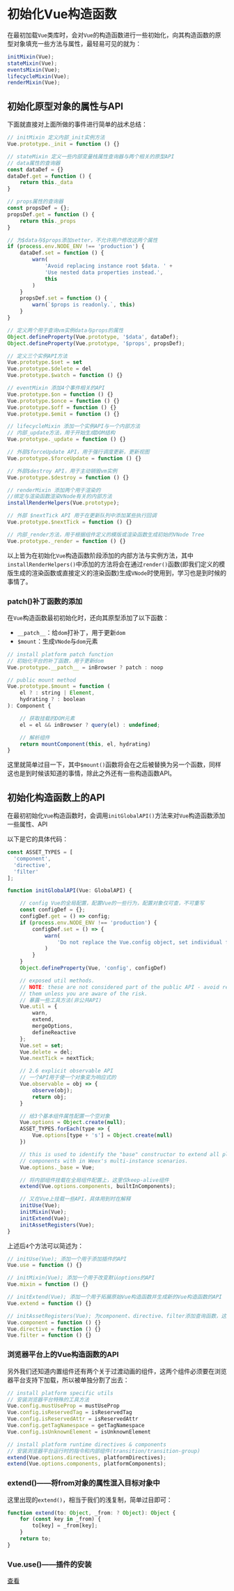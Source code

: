 # 初始化Vue构造函数

在最初加载`Vue`类库时，会对`Vue`的构造函数进行一些初始化，向其构造函数的原型对象填充一些方法与属性，最轻易可见的就为：

```js
initMixin(Vue);
stateMixin(Vue);
eventsMixin(Vue);
lifecycleMixin(Vue);
renderMixin(Vue);
```

## 初始化原型对象的属性与API

下面就直接对上面所做的事件进行简单的战术总结：

```js
// initMixin 定义内部_init实例方法
Vue.prototype._init = function () {}

// stateMixin 定义一些内部变量栈属性查询器与两个相关的原型API
// data属性的查询器
const dataDef = {}
dataDef.get = function () {
    return this._data
}

// props属性的查询器
const propsDef = {};
propsDef.get = function () {
    return this._props
}

// 为$data与$props添加setter，不允许用户修改这两个属性
if (process.env.NODE_ENV !== 'production') {
    dataDef.set = function () {
        warn(
            'Avoid replacing instance root $data. ' +
            'Use nested data properties instead.',
            this
        )
    }
    propsDef.set = function () {
        warn(`$props is readonly.`, this)
    }
}

// 定义两个用于查询vm实例data与props的属性
Object.defineProperty(Vue.prototype, '$data', dataDef);
Object.defineProperty(Vue.prototype, '$props', propsDef);

// 定义三个实例API方法
Vue.prototype.$set = set
Vue.prototype.$delete = del
Vue.prototype.$watch = function () {}

// eventMixin 添加4个事件相关的API
Vue.prototype.$on = function () {}
Vue.prototype.$once = function () {}
Vue.prototype.$off = function () {}
Vue.prototype.$emit = function () {}

// lifecycleMixin 添加一个实例API与一个内部方法
// 内部_update方法，用于开始生成DOM结构
Vue.prototype._update = function () {}

// 外部$forceUpdate API，用于强行调度更新，更新视图
Vue.prototype.$forceUpdate = function () {}

// 外部$destroy API，用于主动销毁vm实例
Vue.prototype.$destroy = function () {}

// renderMixin 添加两个用于渲染的
//绑定与渲染函数渲染VNode有关的内部方法
installRenderHelpers(Vue.prototype);

// 外部 $nextTick API 用于在更新队列中添加某些执行回调
Vue.prototype.$nextTick = function () {}

// 内部_render方法，用于根据组件定义的模版或渲染函数生成初始的VNode Tree
Vue.prototype._render = function () {}
```

以上皆为在初始化`Vue`构造函数阶段添加的内部方法与实例方法，其中`installRenderHelpers()`中添加的方法将会在通过`render()`函数(即我们定义的模版生成的渲染函数或直接定义的渲染函数)生成`VNode`时使用到，学习也是到时候的事情了。

### __patch__()补丁函数的添加

在`Vue`构造函数最初初始化时，还向其原型添加了以下函数：

- `__patch__`：给`dom`打补丁，用于更新`dom`
- `$mount`：生成`VNode`与`dom`元素

```js
// install platform patch function
// 初始化平台的补丁函数，用于更新dom
Vue.prototype.__patch__ = inBrowser ? patch : noop

// public mount method
Vue.prototype.$mount = function (
    el ? : string | Element,
    hydrating ? : boolean
): Component {

    // 获取挂载的DOM元素
    el = el && inBrowser ? query(el) : undefined;

    // 解析组件
    return mountComponent(this, el, hydrating)
}
```

这里就简单过目一下，其中`$mount()`函数将会在之后被替换为另一个函数，同样这也是到时候该知道的事情，除此之外还有一些构造函数API。

## 初始化构造函数上的API

在最初初始化`Vue`构造函数时，会调用`initGlobalAPI()`方法来对`Vue`构造函数添加一些属性、API

以下是它的具体代码：

```js
const ASSET_TYPES = [
  'component',
  'directive',
  'filter'
];

function initGlobalAPI(Vue: GlobalAPI) {

    // config Vue的全局配置，配置Vue的一些行为，配置对象仅可查，不可重写
    const configDef = {};
    configDef.get = () => config;
    if (process.env.NODE_ENV !== 'production') {
        configDef.set = () => {
            warn(
                'Do not replace the Vue.config object, set individual fields instead.'
            )
        }
    }
    Object.defineProperty(Vue, 'config', configDef)

    // exposed util methods.
    // NOTE: these are not considered part of the public API - avoid relying on
    // them unless you are aware of the risk.
    // 暴露一些工具方法(非公共API)
    Vue.util = {
        warn,
        extend,
        mergeOptions,
        defineReactive
    };
    Vue.set = set;
    Vue.delete = del;
    Vue.nextTick = nextTick;

    // 2.6 explicit observable API
    // 一个API用于使一个对象变为响应式的
    Vue.observable = obj => {
        observe(obj);
        return obj;
    }

    // 给3个基本组件属性配置一个空对象
    Vue.options = Object.create(null);
    ASSET_TYPES.forEach(type => {
        Vue.options[type + 's'] = Object.create(null)
    })

    // this is used to identify the "base" constructor to extend all plain-object
    // components with in Weex's multi-instance scenarios.
    Vue.options._base = Vue;

    // 将内部组件挂载在全局组件配置上，这里仅keep-alive组件
    extend(Vue.options.components, builtInComponents);

    // 又在Vue上挂载一些API，具体用到时在解释
    initUse(Vue);
    initMixin(Vue);
    initExtend(Vue);
    initAssetRegisters(Vue);
}
```

上述后`4`个方法可以简述为：

```js
// initUse(Vue); 添加一个用于添加插件的API
Vue.use = function () {}

// initMixin(Vue); 添加一个用于改变默认options的API
Vue.mixin = function () {}

// initExtend(Vue); 添加一个用于拓展原始Vue构造函数并生成新的Vue构造函数的API
Vue.extend = function () {}

// initAssetRegisters(Vue); 为component、directive、filter添加查询函数，这些函数用于注册全局的指令和组件。
Vue.component = function () {}
Vue.directive = function () {}
Vue.filter = function () {}
```

### 浏览器平台上的Vue构造函数的API

另外我们还知道内置组件还有两个关于过渡动画的组件，这两个组件必须要在浏览器平台支持下加载，所以被单独分割了出去：

```js
// install platform specific utils
// 安装浏览器平台特殊的工具方法
Vue.config.mustUseProp = mustUseProp
Vue.config.isReservedTag = isReservedTag
Vue.config.isReservedAttr = isReservedAttr
Vue.config.getTagNamespace = getTagNamespace
Vue.config.isUnknownElement = isUnknownElement

// install platform runtime directives & components
// 安装浏览器平台运行时的指令和内部组件(transition/transition-group)
extend(Vue.options.directives, platformDirectives);
extend(Vue.options.components, platformComponents);
```

### extend()——将from对象的属性混入目标对象中

这里出现的`extend()`，相当于我们的浅复制，简单过目即可：

```js
function extend(to: Object, _from: ? Object): Object {
    for (const key in _from) {
        to[key] = _from[key];
    }
    return to;
}
```

### Vue.use()——插件的安装

[查看](./Vue.use/README.md)
